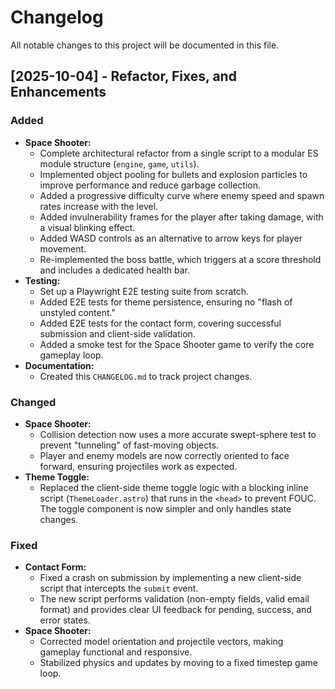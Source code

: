 # Changelog

All notable changes to this project will be documented in this file.

## [2025-10-04] - Refactor, Fixes, and Enhancements

### Added
- **Space Shooter:**
  - Complete architectural refactor from a single script to a modular ES module structure (`engine`, `game`, `utils`).
  - Implemented object pooling for bullets and explosion particles to improve performance and reduce garbage collection.
  - Added a progressive difficulty curve where enemy speed and spawn rates increase with the level.
  - Added invulnerability frames for the player after taking damage, with a visual blinking effect.
  - Added WASD controls as an alternative to arrow keys for player movement.
  - Re-implemented the boss battle, which triggers at a score threshold and includes a dedicated health bar.
- **Testing:**
  - Set up a Playwright E2E testing suite from scratch.
  - Added E2E tests for theme persistence, ensuring no "flash of unstyled content."
  - Added E2E tests for the contact form, covering successful submission and client-side validation.
  - Added a smoke test for the Space Shooter game to verify the core gameplay loop.
- **Documentation:**
  - Created this `CHANGELOG.md` to track project changes.

### Changed
- **Space Shooter:**
  - Collision detection now uses a more accurate swept-sphere test to prevent "tunneling" of fast-moving objects.
  - Player and enemy models are now correctly oriented to face forward, ensuring projectiles work as expected.
- **Theme Toggle:**
  - Replaced the client-side theme toggle logic with a blocking inline script (`ThemeLoader.astro`) that runs in the `<head>` to prevent FOUC. The toggle component is now simpler and only handles state changes.

### Fixed
- **Contact Form:**
  - Fixed a crash on submission by implementing a new client-side script that intercepts the `submit` event.
  - The new script performs validation (non-empty fields, valid email format) and provides clear UI feedback for pending, success, and error states.
- **Space Shooter:**
  - Corrected model orientation and projectile vectors, making gameplay functional and responsive.
  - Stabilized physics and updates by moving to a fixed timestep game loop.